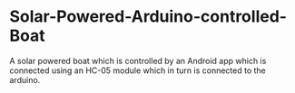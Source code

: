 # Solar-Powered-Arduino-controlled-Boat
A solar powered boat which is controlled by an Android app which is connected using an HC-05 module which in turn is connected to the arduino.
